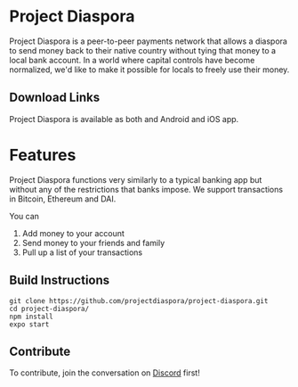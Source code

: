 # Project Diaspora

Project Diaspora is a peer-to-peer payments network that allows a diaspora to send money back to their native country without tying that money to a local bank account. In a world where capital controls have become normalized, we'd like to make it possible for locals to freely use their money.

## Download Links

Project Diaspora is available as both and Android and iOS app.

# Features

Project Diaspora functions very similarly to a typical banking app but without any of the restrictions that banks impose. We support transactions in Bitcoin, Ethereum and DAI.

You can
1. Add money to your account
2. Send money to your friends and family
3. Pull up a list of your transactions 

## Build Instructions

```
git clone https://github.com/projectdiaspora/project-diaspora.git
cd project-diaspora/
npm install
expo start
```


## Contribute

To contribute, join the conversation on [Discord](https://discord.gg/gNdnuzr) first!
